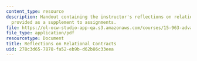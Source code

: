 ```yaml
---
content_type: resource
description: Handout containing the instructor's reflections on relational contracts
  provided as a supplement to assignments.
file: https://ol-ocw-studio-app-qa.s3.amazonaws.com/courses/15-963-advanced-strategy-spring-2008/278c3d657878fa52eb9bd62b86c33eea_rel_cons.pdf
file_type: application/pdf
resourcetype: Document
title: Reflections on Relational Contracts
uid: 278c3d65-7878-fa52-eb9b-d62b86c33eea
---
```


